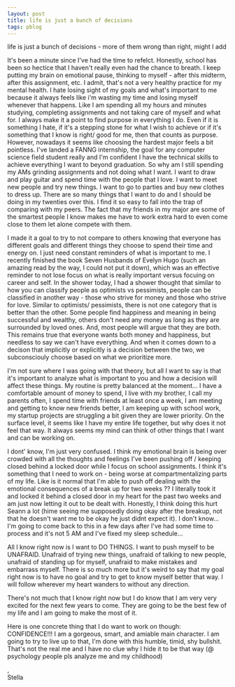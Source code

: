 ```yaml
---
layout: post
title: life is just a bunch of decisions 
tags: pblog
---
```



life is just a bunch of decisions - more of them wrong than right, might I add


It's been a minute since I've had the time to refelct. Honestly, school has been so hectice that I haven't really even had the chance to breath. I keep putting my brain on emotional pause, thinking to myself - after this midterm, after this assignment, etc. I admit, that's not a very healthy practice for my mental health. I hate losing sight of my goals and what's important to me because it always feels like i'm wasting my time and losing myself whenever that happens. Like I am spending all my hours and minutes studying, completing assignments and not taking care of myself and what for. I always make it a point to find purpose in everything I do. Even if it is something I hate, if it's a stepping stone for what I wish to achieve or if it's something that I know is right/ good for me, then that counts as purpose. However, nowadays it seems like choosing the hardest major feels a bit pointless. I've landed a FANNG internship, the goal for any computer science field student really and I'm confident I have the technical skills to achieve everything I want to beyond graduation. So why am I still spending my AMs grinding assignments and not doing what I want. I want to draw and play guitar and spend time with the people that I love. I want to meet new people and try new things. I want to go to parties and buy new clothes to dress up. There are so many things that I want to do and I should be doing in my twenties over this. I find it so easy to fall into the trap of comparing with my peers. The fact that my friends in my major are some of the smartest people I know makes me have to work extra hard to even come close to them let alone compete with them. 

I made it a goal to try to not compare to others knowing that everyone has different goals and different things they choose to spend their time and energy on. I just need constant reminders of what is important to me. I recently finished the book Seven Husbands of Evelyn Hugo (such an amazing read by the way, I could not put it down), which was an effective reminder to not lose focus on what is really important versus focuing on career and self. In the shower today, I had a shower thought that similar to how you can classify people as optimists vs pessimists, people can be classified in another way - those who strive for money and those who strive for love. Similar to optimists/ pessimists, there is not one category that is better than the other. Some people find happiness and meaning in being successful and wealthy, others don't need any money as long as they are surrounded by loved ones. And, most people will argue that they are both. This remains true that everyone wants both money and happiness, but needless to say we can't have everything. And when it comes down to a decison that implicitly or explicitly is a decision between the two, we subconsciouly choose based on what we prioritize more. 

I'm not sure where I was going with that theory, but all I want to say is that it's important to analyze what is important to you and how a decision will affect these things. My routine is pretty balanced at the moment... I have a comfortable amount of money to spend, I live with my brother, I call my parents often, I spend time with friends at least once a week, I am meeting and getting to know new friends better, I am keeping up with school work, my startup projects are struggling a bit given they are lower priority. On the surface level, it seems like I have my entire life together, but why does it not feel that way. It always seems my mind can think of other things that I want and can be working on. 

I dont' know, I'm just very confused. I think my emotional brain is being over crowded with all the thoughts and feelings I've been pushing off / keeping closed behind a locked door while I focus on school assignments. I think it's something that I need to work on - being worse at compartmentalizing parts of my life. Like is it normal that I'm able to push off dealing with the emotional consequences of a break up for two weeks ?? I literally took it and locked it behind a closed door in my heart for the past two weeks and am just now letting it out to be dealt with. Honestly, I think doing this hurt Seann a lot (hime seeing me supposedly doing okay after the breakup, not that he doesn't want me to be okay he just didnt expect it). I don't know... I'm going to come back to this in a few days after I've had some time to process and it's not 5 AM and I've fixed my sleep schedule...

All I know right now is I want to DO THINGS. I want to push myself to be UNAFRAID. Unafraid of trying new things, unafraid of talking to new people, unafraid of standing up for myself, unafraid to make mistakes and embarrass myself. There is so much more but it's weird to say that my goal right now is to have no goal and try to get to know myself better that way. I will follow wherever my heart wanders to without any direction. 

There's not much that I know right now but I do know that I am very very excited for the next few years to come. They are going to be the best few of my life and I am going to make the most of it. 

Here is one concrete thing that I do want to work on though: CONFIDENCE!!! I am a gorgeous, smart, and amiable main character. I am going to try to live up to that, I'm done with this humble, timid, shy bullshit. That's not the real me and I have no clue why I hide it to be that way (@ psychology people pls analyze me and my childhood)

, <br>
Stella
